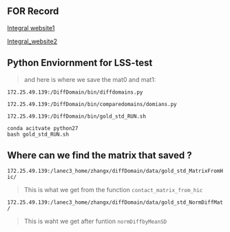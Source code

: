 ## FOR Record

[Integral website1](https://www.notion.so/integral-calculate-fe573ec506154e6a83f9b24b208b2e54?pvs=4#2deb6c01a50148078ba9b52911efd633)

[Integral_website2](https://www.notion.so/integral-calculate-fe573ec506154e6a83f9b24b208b2e54?pvs=4#d25b7f0bb63d438da635e7826864bc00)

## Python Enviornment for LSS-test  
> and here is where we save the mat0 and mat1:

`172.25.49.139:/DiffDomain/bin/diffdomains.py`

`172.25.49.139:/DiffDomain/bin/comparedomains/domians.py`

`172.25.49.139:/DiffDomain/bin/gold_std_RUN.sh`


```
conda acitvate python27
bash gold_std_RUN.sh
```

## Where can we find the matrix that saved ?

`172.25.49.139:/lanec3_home/zhangx/diffDomain/data/gold_std_MatrixFromHic/`
> This is what we get from the function `contact_matrix_from_hic`

`172.25.49.139:/lanec3_home/zhangx/diffDomain/data/gold_std_NormDiffMat/`
> This is waht we get after funtion `normDiffbyMeanSD`



